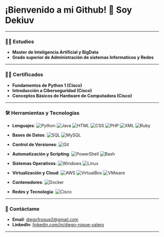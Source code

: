 # ¡Bienvenido a mi Github! 👋 Soy Dekiuv

---

### 👨‍💻 Estudios

- **Master de Inteligencia Artificial y BigData**
- **Grado superior de Administración de sistemas Informaticos y Redes**

---

### 👨‍💻 Certificados
- **Fundamentos de Python 1 (Cisco)**
- **Introducción a Ciberseguridad (Cisco)**
- **Conceptos Básicos de Hardware de Computadora (Cisco)**

---

### 🛠️ Herramientas y Tecnologías
- **Lenguajes**: 
  ![Python](https://img.shields.io/badge/Python-3776AB?style=flat&logo=python&logoColor=white)
  ![Java](https://img.shields.io/badge/Java-007396?style=flat&logo=java&logoColor=white)
  ![HTML](https://img.shields.io/badge/HTML5-E34F26?style=flat&logo=html5&logoColor=white)
  ![CSS](https://img.shields.io/badge/CSS3-1572B6?style=flat&logo=css3&logoColor=white)
  ![PHP](https://img.shields.io/badge/PHP-777BB4?style=flat&logo=php&logoColor=white)
  ![XML](https://img.shields.io/badge/XML-FF6600?style=flat&logo=xml&logoColor=white)
  ![Ruby](https://img.shields.io/badge/Ruby-CC342D?style=flat&logo=ruby&logoColor=white)

- **Bases de Datos**:
  ![SQL](https://img.shields.io/badge/SQL-4479A1?style=flat&logo=sql&logoColor=white) 
  ![MySQL](https://img.shields.io/badge/MySQL-4479A1?style=flat&logo=mysql&logoColor=white)

- **Control de Versiones**:
  ![Git](https://img.shields.io/badge/Git-F05032?style=flat&logo=git&logoColor=white)

- **Automatización y Scripting**: 
  ![PowerShell](https://img.shields.io/badge/PowerShell-5391FE?style=flat&logo=powershell&logoColor=white)
  ![Bash](https://img.shields.io/badge/Bash-4EAA25?style=flat&logo=gnu-bash&logoColor=white)

- **Sistemas Operativos**: 
  ![Windows](https://img.shields.io/badge/Windows-0078D6?style=flat&logo=windows&logoColor=white)
  ![Linux](https://img.shields.io/badge/Linux-FCC624?style=flat&logo=linux&logoColor=black)

- **Virtualización y Cloud**: 
  ![AWS](https://img.shields.io/badge/AWS-232F3E?style=flat&logo=amazon-aws&logoColor=white)
  ![VirtualBox](https://img.shields.io/badge/VirtualBox-183A61?style=flat&logo=virtualbox&logoColor=white)
  ![VMware](https://img.shields.io/badge/VMware-607078?style=flat&logo=vmware&logoColor=white)
  
- **Contenedores**: 
  ![Docker](https://img.shields.io/badge/Docker-2496ED?style=flat&logo=docker&logoColor=white)

- **Redes y Tecnología**: 
  ![Cisco](https://img.shields.io/badge/Cisco-1BA0D7?style=flat&logo=cisco&logoColor=white)
---

### 💬 Contáctame
- **Email**: [diego1roque2@gmail.com](mailto:diego1roque2@gmail.com)
- **LinkedIn**: [linkedin.com/in/diego-roque-valero](https://www.linkedin.com/in/diego-roque-valero)

---


